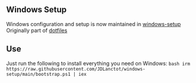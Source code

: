 ## Windows Setup
Windows configuration and setup is now maintained in [windows-setup](https://github.com/yourusername/windows-setup)
Originally part of [dotfiles](https://github.com/yourusername/dotfiles)

## Use
Just run the following to install everything you need on Windows:
    ```bash
    irm https://raw.githubusercontent.com/JDLanctot/windows-setup/main/bootstrap.ps1 | iex
    ```

